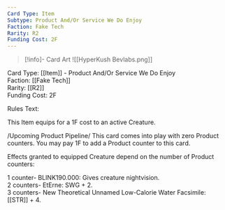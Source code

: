 ```yaml
---
Card Type: Item
Subtype: Product And/Or Service We Do Enjoy
Faction: Fake Tech
Rarity: R2
Funding Cost: 2F
---
```

> [!info]- Card Art
> ![[HyperKush Bevlabs.png]]

Card Type: [[Item]] - Product And/Or Service We Do Enjoy  
Faction: [[Fake Tech]]  
Rarity: [[R2]]  
Funding Cost: 2F  

Rules Text:  

This Item equips for a 1F cost to an active Creature.  

/Upcoming Product Pipeline/ This card comes into play with zero Product counters. You may pay 1F to add a Product counter to this card.  

Effects granted to equipped Creature depend on the number of Product counters:  

1 counter- BLINK190.000: Gives creature nightvision.  
2 counters- EtErne: SWG + 2.  
3 counters- New Theoretical Unnamed Low-Calorie Water Facsimile: [[STR]] + 4.  